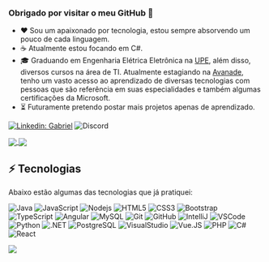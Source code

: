 ### Obrigado por visitar o meu GitHub 🤝

- ❤ Sou um apaixonado por tecnologia, estou sempre absorvendo um pouco de cada linguagem. 
- ☕ Atualmente estou focando em C#.
- 🎓 Graduando em Engenharia Elétrica Eletrônica na <a href="http://upe.poli.br/" target="_blank">UPE</a>, além disso, diversos cursos na área de TI. Atualmente estagiando na <a href="https://avanade.com/" target="_blank">Avanade</a>, tenho um vasto acesso ao aprendizado de diversas tecnologias com pessoas que são referência em suas especialidades e também algumas certificações da Microsoft.
- ⏳ Futuramente pretendo postar mais projetos apenas de aprendizado.

[![Linkedin: Gabriel](https://img.shields.io/badge/-Linkedin-blue?style=flat-square&logo=Linkedin&logoColor=white&link=https://www.linkedin.com/in/gabriel98/)](https://www.linkedin.com/in/gabriel98/)
![Discord](https://img.shields.io/badge/-Biel%231218-7289DA?style=flat-square&logo=discord&logoColor=white)

<a href="https://github.com/Ganhatos">
  <img align="center" src="https://github-readme-stats.vercel.app/api?username=Ganhatos&show_icons=true&theme=algolia&count_private=true&hide=stars,issues&border_radius=0&hide_border=true" />
</a>
<a href="https://github.com/Ganhatos">
  <img align="center" src="https://github-readme-stats.vercel.app/api/top-langs/?username=Ganhatos&layout=compact&theme=algolia&border_radius=0&hide_border=true" />
</a>

## ⚡ Tecnologias

Abaixo estão algumas das tecnologias que já pratiquei:

![Java](https://img.shields.io/badge/-Java-007396?style=flat-square&logo=java)
![JavaScript](https://img.shields.io/badge/-JavaScript-black?style=flat-square&logo=javascript)
![Nodejs](https://img.shields.io/badge/-Nodejs-339933?style=flat-square&logo=Node.js&logoColor=white)
![HTML5](https://img.shields.io/badge/-HTML5-E34F26?style=flat-square&logo=html5&logoColor=white)
![CSS3](https://img.shields.io/badge/-CSS3-1572B6?style=flat-square&logo=css3)
![Bootstrap](https://img.shields.io/badge/-Bootstrap-563D7C?style=flat-square&logo=bootstrap)
![TypeScript](https://img.shields.io/badge/-TypeScript-007ACC?style=flat-square&logo=typescript)
![Angular](https://img.shields.io/badge/-Angular-DD0031?style=flat-square&logo=angular)
![MySQL](https://img.shields.io/badge/-MySQL-4479A1?style=flat-square&logo=mysql&logoColor=white)
![Git](https://img.shields.io/badge/-Git-black?style=flat-square&logo=git)
![GitHub](https://img.shields.io/badge/-GitHub-181717?style=flat-square&logo=github)
![IntelliJ](https://img.shields.io/badge/-IntelliJ%20IDEA-black?style=flat-square&logo=intellij-idea&logoColor=white)
![VSCode](https://img.shields.io/badge/-VSCode-007ACC?style=flat-square&logo=visual-studio-code&logoColor=white)
![Python](https://img.shields.io/badge/-Python-3776AB?style=flat-square&logo=python&logoColor=white)
![.NET](https://img.shields.io/badge/-.NET-5C2D91?style=flat-square&logo=.NET&logoColor=white)
![PostgreSQL](https://img.shields.io/badge/-PostgreSQL-336791?style=flat-square&logo=postgresql)
![VisualStudio](https://img.shields.io/badge/-Visual%20Studio-5C2D91?style=flat-square&logo=visual-studio&logoColor=white)
![Vue.JS](https://img.shields.io/badge/-Vue.JS-4FC08D?style=flat-square&logo=Vue.js&logoColor=white)
![PHP](https://img.shields.io/badge/-PHP-777BB4?style=flat-square&logo=PHP&logoColor=white)
![C#](https://img.shields.io/badge/-C%23-239120?style=flat-square&logo=c-sharp&logoColor=white)
![React](https://img.shields.io/badge/-React-61DAFB?style=flat-square&logo=react&logoColor=white)


![](https://komarev.com/ghpvc/?username=Ganhatos&style=flat-square)
